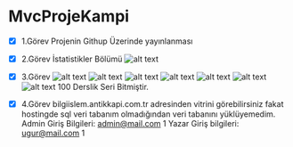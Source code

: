 # MvcProjeKampi
- [x] 1.Görev Projenin Githup Üzerinde yayınlanması
- [x] 2.Görev İstatistikler Bölümü
![alt text](https://github.com/ugurtasli/MvcProjeKampi/blob/master/doc/gorev%201.png?raw=true)
- [x] 3.Görev
![alt text](https://github.com/ugurtasli/MvcProjeKampi/blob/master/doc/1.png?raw=true)
![alt text](https://github.com/ugurtasli/MvcProjeKampi/blob/master/doc/2.png?raw=true)
![alt text](https://github.com/ugurtasli/MvcProjeKampi/blob/master/doc/3.png?raw=true)
![alt text](https://github.com/ugurtasli/MvcProjeKampi/blob/master/doc/4.png?raw=true)
![alt text](https://github.com/ugurtasli/MvcProjeKampi/blob/master/doc/5.png?raw=true)
![alt text](https://github.com/ugurtasli/MvcProjeKampi/blob/master/doc/6.png?raw=true)
![alt text](https://github.com/ugurtasli/MvcProjeKampi/blob/master/doc/7.png?raw=true)
100 Derslik Seri Bitmiştir.
- [x] 4.Görev
bilgiislem.antikkapi.com.tr adresinden vitrini görebilirsiniz fakat hostingde sql veri tabanım olmadığından veri tabanını yüklüyemedim.
Admin Giriş Bilgileri:
admin@mail.com
1
Yazar Giriş bilgileri:
ugur@mail.com
1






